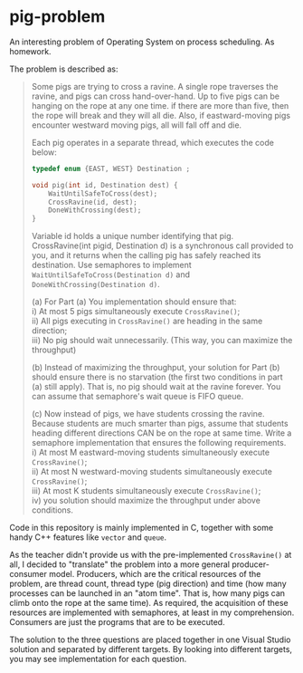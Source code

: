 # pig-problem
An interesting problem of Operating System on process scheduling. As homework.

The problem is described as:

> Some pigs are trying to cross a ravine. A single rope traverses the ravine, and pigs can cross hand-over-hand. Up to five pigs can be hanging on the rope at any one time. if there are more than five, then the rope will break and they will all die. Also, if eastward-moving pigs encounter westward moving pigs, all will fall off and die.  
> 
> Each pig operates in a separate thread, which executes the code below:
>
> ```C
> typedef enum {EAST, WEST} Destination ;
> 
> void pig(int id, Destination dest) {
>     WaitUntilSafeToCross(dest);
>     CrossRavine(id, dest);
>     DoneWithCrossing(dest);
> }
> ```
> 
> Variable id holds a unique number identifying that pig. CrossRavine(int pigid, Destination d) is a synchronous call provided to you, and it returns when the calling pig has safely reached its destination. Use semaphores to implement `WaitUntilSafeToCross(Destination d)` and `DoneWithCrossing(Destination d)`.
>
> (a) For Part (a) You implementation should ensure that:  
i) At most 5 pigs simultaneously execute `CrossRavine()`;  
ii) All pigs executing in `CrossRavine()` are heading in the same direction;  
iii) No pig should wait unnecessarily. (This way, you can maximize the throughput)
>
> (b) Instead of maximizing the throughput, your solution for Part (b) should ensure there is no starvation (the first two conditions in part (a) still apply). That is, no pig should wait at the ravine forever. You can assume that semaphore's wait queue is FIFO queue.
>
> \(c) Now instead of pigs, we have students crossing the ravine. Because students are much smarter than pigs, assume that students heading different directions CAN be on the rope at same time. Write a semaphore implementation that ensures the following requirements.  
> i) At most M eastward-moving students simultaneously execute `CrossRavine()`;  
> ii) At most N westward-moving students simultaneously execute `CrossRavine()`;  
> iii) At most K students simultaneously execute `CrossRavine()`;  
> iv) you solution should maximize the throughput under above conditions.

Code in this repository is mainly implemented in C, together with some handy C++ features like `vector` and `queue`.

As the teacher didn't provide us with the pre-implemented `CrossRavine()` at all, I decided to "translate" the problem into a more general producer-consumer model. Producers, which are the critical resources of the problem, are thread count, thread type (pig direction) and time (how many processes can be launched in an "atom time". That is, how many pigs can climb onto the rope at the same time). As required, the acquisition of these resources are implemented with semaphores, at least in my comprehension. Consumers are just the programs that are to be executed.

The solution to the three questions are placed together in one Visual Studio solution and separated by different targets. By looking into different targets, you may see implementation for each question.
